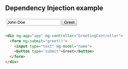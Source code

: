 ## Dependency Injection example

![Dependency Injection example](img/dependency-injection-example.jpg)

```html
<div ng-app="app" ng-controller="GreetingController">
  <form ng-submit="greet()">
    <input type="text" ng-model="name">
    <button type="submit">Greet</button>
  </form>
</div>
```
